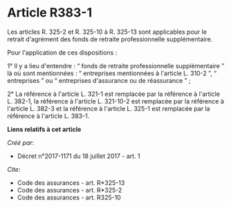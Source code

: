 # Article R383-1

Les articles R. 325-2 et R. 325-10 à R. 325-13 sont applicables pour le retrait d'agrément des fonds de retraite
professionnelle supplémentaire.

Pour l'application de ces dispositions :

1° Il y a lieu d'entendre : “ fonds de retraite professionnelle supplémentaire ” là où sont mentionnées : “ entreprises
mentionnées à l'article L. 310-2 ”, “ entreprises ” ou “ entreprises d'assurance ou de réassurance ” ;

2° La référence à l'article L. 321-1 est remplacée par la référence à l'article L. 382-1, la référence à l'article L.
321-10-2 est remplacée par la référence à l'article L. 382-3 et la référence à l'article L. 325-1 est remplacée par la
référence à l'article L. 383-1.

**Liens relatifs à cet article**

_Créé par_:

  - Décret n°2017-1171 du 18 juillet 2017 - art. 1

_Cite_:

  - Code des assurances - art. R*325-13
  - Code des assurances - art. R*325-2
  - Code des assurances - art. R325-10
